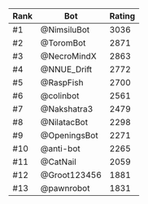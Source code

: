 Rank|Bot|Rating
---|---|---
#1|@NimsiluBot|3036
#2|@ToromBot|2871
#3|@NecroMindX|2863
#4|@NNUE_Drift|2772
#5|@RaspFish|2700
#6|@colinbot|2561
#7|@Nakshatra3|2479
#8|@NilatacBot|2298
#9|@OpeningsBot|2271
#10|@anti-bot|2265
#11|@CatNail|2059
#12|@Groot123456|1881
#13|@pawnrobot|1831
